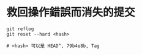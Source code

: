 救回操作錯誤而消失的提交
======================

```
git reflog
git reset --hard <hash>

# <hash> 可以是 HEAD^, 79b4e8b, Tag
```

